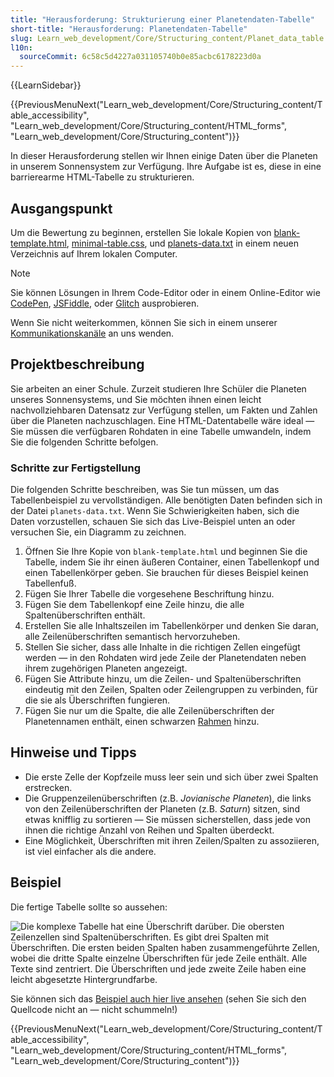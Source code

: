 ```yaml
---
title: "Herausforderung: Strukturierung einer Planetendaten-Tabelle"
short-title: "Herausforderung: Planetendaten-Tabelle"
slug: Learn_web_development/Core/Structuring_content/Planet_data_table
l10n:
  sourceCommit: 6c58c5d4227a031105740b0e85acbc6178223d0a
---
```


{{LearnSidebar}}

{{PreviousMenuNext("Learn_web_development/Core/Structuring_content/Table_accessibility", "Learn_web_development/Core/Structuring_content/HTML_forms", "Learn_web_development/Core/Structuring_content")}}

In dieser Herausforderung stellen wir Ihnen einige Daten über die Planeten in unserem Sonnensystem zur Verfügung. Ihre Aufgabe ist es, diese in eine barrierearme HTML-Tabelle zu strukturieren.

## Ausgangspunkt

Um die Bewertung zu beginnen, erstellen Sie lokale Kopien von [blank-template.html](https://github.com/mdn/learning-area/blob/main/html/tables/assessment-start/blank-template.html), [minimal-table.css](https://github.com/mdn/learning-area/blob/main/html/tables/assessment-start/minimal-table.css), und [planets-data.txt](https://github.com/mdn/learning-area/blob/main/html/tables/assessment-start/planets-data.txt) in einem neuen Verzeichnis auf Ihrem lokalen Computer.

> [!NOTE]
> Sie können Lösungen in Ihrem Code-Editor oder in einem Online-Editor wie [CodePen](https://codepen.io/), [JSFiddle](https://jsfiddle.net/), oder [Glitch](https://glitch.com/) ausprobieren.
>
> Wenn Sie nicht weiterkommen, können Sie sich in einem unserer [Kommunikationskanäle](/de/docs/MDN/Community/Communication_channels) an uns wenden.

## Projektbeschreibung

Sie arbeiten an einer Schule. Zurzeit studieren Ihre Schüler die Planeten unseres Sonnensystems, und Sie möchten ihnen einen leicht nachvollziehbaren Datensatz zur Verfügung stellen, um Fakten und Zahlen über die Planeten nachzuschlagen. Eine HTML-Datentabelle wäre ideal — Sie müssen die verfügbaren Rohdaten in eine Tabelle umwandeln, indem Sie die folgenden Schritte befolgen.

### Schritte zur Fertigstellung

Die folgenden Schritte beschreiben, was Sie tun müssen, um das Tabellenbeispiel zu vervollständigen. Alle benötigten Daten befinden sich in der Datei `planets-data.txt`. Wenn Sie Schwierigkeiten haben, sich die Daten vorzustellen, schauen Sie sich das Live-Beispiel unten an oder versuchen Sie, ein Diagramm zu zeichnen.

1. Öffnen Sie Ihre Kopie von `blank-template.html` und beginnen Sie die Tabelle, indem Sie ihr einen äußeren Container, einen Tabellenkopf und einen Tabellenkörper geben. Sie brauchen für dieses Beispiel keinen Tabellenfuß.
2. Fügen Sie Ihrer Tabelle die vorgesehene Beschriftung hinzu.
3. Fügen Sie dem Tabellenkopf eine Zeile hinzu, die alle Spaltenüberschriften enthält.
4. Erstellen Sie alle Inhaltszeilen im Tabellenkörper und denken Sie daran, alle Zeilenüberschriften semantisch hervorzuheben.
5. Stellen Sie sicher, dass alle Inhalte in die richtigen Zellen eingefügt werden — in den Rohdaten wird jede Zeile der Planetendaten neben ihrem zugehörigen Planeten angezeigt.
6. Fügen Sie Attribute hinzu, um die Zeilen- und Spaltenüberschriften eindeutig mit den Zeilen, Spalten oder Zeilengruppen zu verbinden, für die sie als Überschriften fungieren.
7. Fügen Sie nur um die Spalte, die alle Zeilenüberschriften der Planetennamen enthält, einen schwarzen [Rahmen](/de/docs/Web/CSS/border) hinzu.

## Hinweise und Tipps

- Die erste Zelle der Kopfzeile muss leer sein und sich über zwei Spalten erstrecken.
- Die Gruppenzeilenüberschriften (z.B. _Jovianische Planeten_), die links von den Zeilenüberschriften der Planeten (z.B. _Saturn_) sitzen, sind etwas knifflig zu sortieren — Sie müssen sicherstellen, dass jede von ihnen die richtige Anzahl von Reihen und Spalten überdeckt.
- Eine Möglichkeit, Überschriften mit ihren Zeilen/Spalten zu assoziieren, ist viel einfacher als die andere.

## Beispiel

Die fertige Tabelle sollte so aussehen:

![Die komplexe Tabelle hat eine Überschrift darüber. Die obersten Zeilenzellen sind Spaltenüberschriften. Es gibt drei Spalten mit Überschriften. Die ersten beiden Spalten haben zusammengeführte Zellen, wobei die dritte Spalte einzelne Überschriften für jede Zeile enthält. Alle Texte sind zentriert. Die Überschriften und jede zweite Zeile haben eine leicht abgesetzte Hintergrundfarbe.](assessment-table.png)

Sie können sich das [Beispiel auch hier live ansehen](https://mdn.github.io/learning-area/html/tables/assessment-finished/planets-data.html) (sehen Sie sich den Quellcode nicht an — nicht schummeln!)

{{PreviousMenuNext("Learn_web_development/Core/Structuring_content/Table_accessibility", "Learn_web_development/Core/Structuring_content/HTML_forms", "Learn_web_development/Core/Structuring_content")}}
